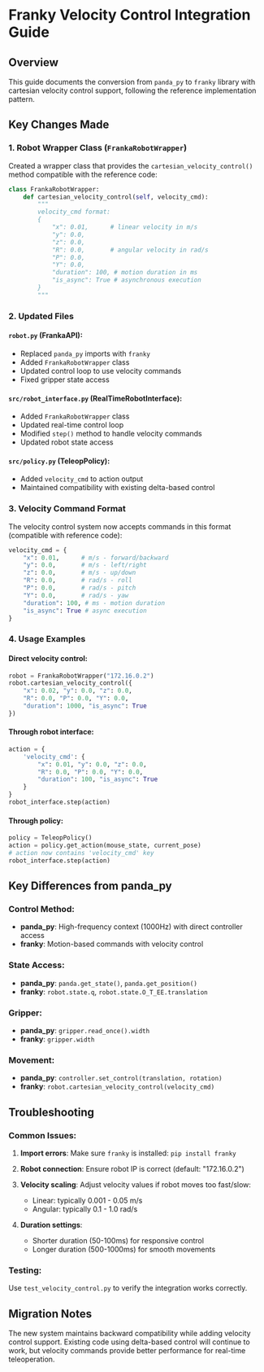 # Franky Velocity Control Integration Guide

## Overview
This guide documents the conversion from `panda_py` to `franky` library with cartesian velocity control support, following the reference implementation pattern.

## Key Changes Made

### 1. Robot Wrapper Class (`FrankaRobotWrapper`)
Created a wrapper class that provides the `cartesian_velocity_control()` method compatible with the reference code:

```python
class FrankaRobotWrapper:
    def cartesian_velocity_control(self, velocity_cmd):
        """
        velocity_cmd format:
        {
            "x": 0.01,      # linear velocity in m/s
            "y": 0.0,
            "z": 0.0,
            "R": 0.0,       # angular velocity in rad/s
            "P": 0.0,
            "Y": 0.0,
            "duration": 100, # motion duration in ms
            "is_async": True # asynchronous execution
        }
        """
```

### 2. Updated Files

#### `robot.py` (FrankaAPI):
- Replaced `panda_py` imports with `franky`
- Added `FrankaRobotWrapper` class
- Updated control loop to use velocity commands
- Fixed gripper state access

#### `src/robot_interface.py` (RealTimeRobotInterface):
- Added `FrankaRobotWrapper` class
- Updated real-time control loop
- Modified `step()` method to handle velocity commands
- Updated robot state access

#### `src/policy.py` (TeleopPolicy):
- Added `velocity_cmd` to action output
- Maintained compatibility with existing delta-based control

### 3. Velocity Command Format
The velocity control system now accepts commands in this format (compatible with reference code):

```python
velocity_cmd = {
    "x": 0.01,      # m/s - forward/backward
    "y": 0.0,       # m/s - left/right  
    "z": 0.0,       # m/s - up/down
    "R": 0.0,       # rad/s - roll
    "P": 0.0,       # rad/s - pitch
    "Y": 0.0,       # rad/s - yaw
    "duration": 100, # ms - motion duration
    "is_async": True # async execution
}
```

### 4. Usage Examples

#### Direct velocity control:
```python
robot = FrankaRobotWrapper("172.16.0.2")
robot.cartesian_velocity_control({
    "x": 0.02, "y": 0.0, "z": 0.0,
    "R": 0.0, "P": 0.0, "Y": 0.0,
    "duration": 1000, "is_async": True
})
```

#### Through robot interface:
```python
action = {
    'velocity_cmd': {
        "x": 0.01, "y": 0.0, "z": 0.0,
        "R": 0.0, "P": 0.0, "Y": 0.0,
        "duration": 100, "is_async": True
    }
}
robot_interface.step(action)
```

#### Through policy:
```python
policy = TeleopPolicy()
action = policy.get_action(mouse_state, current_pose)
# action now contains 'velocity_cmd' key
robot_interface.step(action)
```

## Key Differences from panda_py

### Control Method:
- **panda_py**: High-frequency context (1000Hz) with direct controller access
- **franky**: Motion-based commands with velocity control

### State Access:
- **panda_py**: `panda.get_state()`, `panda.get_position()`
- **franky**: `robot.state.q`, `robot.state.O_T_EE.translation`

### Gripper:
- **panda_py**: `gripper.read_once().width`
- **franky**: `gripper.width`

### Movement:
- **panda_py**: `controller.set_control(translation, rotation)`
- **franky**: `robot.cartesian_velocity_control(velocity_cmd)`

## Troubleshooting

### Common Issues:

1. **Import errors**: Make sure `franky` is installed: `pip install franky`

2. **Robot connection**: Ensure robot IP is correct (default: "172.16.0.2")

3. **Velocity scaling**: Adjust velocity values if robot moves too fast/slow:
   - Linear: typically 0.001 - 0.05 m/s
   - Angular: typically 0.1 - 1.0 rad/s

4. **Duration settings**: 
   - Shorter duration (50-100ms) for responsive control
   - Longer duration (500-1000ms) for smooth movements

### Testing:
Use `test_velocity_control.py` to verify the integration works correctly.

## Migration Notes

The new system maintains backward compatibility while adding velocity control support. Existing code using delta-based control will continue to work, but velocity commands provide better performance for real-time teleoperation.
